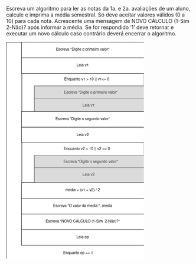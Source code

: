 Escreva um algoritmo para ler as notas da 1a. e 2a. avaliações
de um aluno, calcule e imprima a média semestral. Só deve aceitar
valores válidos (0 a 10) para cada nota.
Acrescente uma mensagem de NOVO CÁLCULO (1-Sim 2-Não)?
após informar a média. Se for respondido ‘1’ deve retornar e
executar um novo cálculo caso contrário deverá encerrar o
algoritmo.

![](https://github.com/Yxav/proglogic/blob/apnp/exercicios-5/47/47.png)
